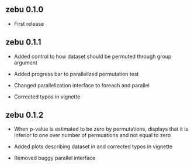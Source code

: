 zebu 0.1.0
----------------------------------------------------------------

* First release

zebu 0.1.1
----------------------------------------------------------------

* Added control to how dataset should be permuted through group argument

* Added progress bar to parallelized permutation test

* Changed parallelization interface to foreach and parallel

* Corrected typos in vignette

zebu 0.1.2
----------------------------------------------------------------

* When p-value is estimated to be zero by permutations, displays that it is inferior to one over number of permuations and not equal to zero

* Added plots describing dataset in and corrected typos in vignette

* Removed buggy parallel interface
